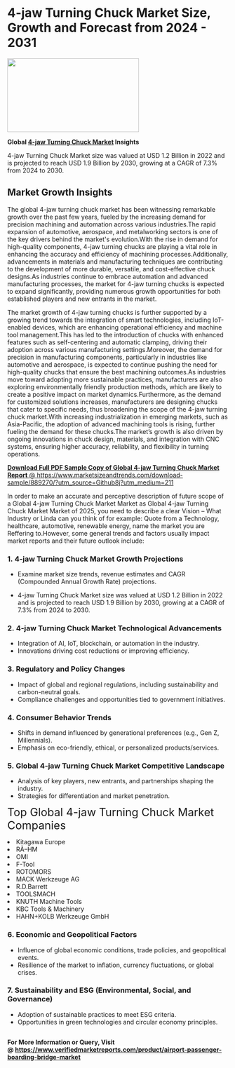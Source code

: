 <H1>4-jaw Turning Chuck Market Size, Growth and Forecast from 2024 - 2031</H1><img class="aligncenter size-medium wp-image-584254" src="https://thirdeyenews.in/wp-content/uploads/2024/09/Global-Market-Research-300x168.jpeg" alt="" width="300" height="168" /><p><strong>Global&nbsp;<a href="https://www.marketsizeandtrends.com/download-sample/889270/?utm_source=Github8j?utm_medium=211">4-jaw Turning Chuck Market</a> Insights</strong></p><p>4-jaw Turning Chuck Market size was valued at USD 1.2 Billion in 2022 and is projected to reach USD 1.9 Billion by 2030, growing at a CAGR of 7.3% from 2024 to 2030.</p><p><h2>Market Growth Insights</h2> <p>The global 4-jaw turning chuck market has been witnessing remarkable growth over the past few years, fueled by the increasing demand for precision machining and automation across various industries.The rapid expansion of automotive, aerospace, and metalworking sectors is one of the key drivers behind the market's evolution.With the rise in demand for high-quality components, 4-jaw turning chucks are playing a vital role in enhancing the accuracy and efficiency of machining processes.Additionally, advancements in materials and manufacturing techniques are contributing to the development of more durable, versatile, and cost-effective chuck designs.As industries continue to embrace automation and advanced manufacturing processes, the market for 4-jaw turning chucks is expected to expand significantly, providing numerous growth opportunities for both established players and new entrants in the market.</p> <p><a href="#"></a></p> <p>The market growth of 4-jaw turning chucks is further supported by a growing trend towards the integration of smart technologies, including IoT-enabled devices, which are enhancing operational efficiency and machine tool management.This has led to the introduction of chucks with enhanced features such as self-centering and automatic clamping, driving their adoption across various manufacturing settings.Moreover, the demand for precision in manufacturing components, particularly in industries like automotive and aerospace, is expected to continue pushing the need for high-quality chucks that ensure the best machining outcomes.As industries move toward adopting more sustainable practices, manufacturers are also exploring environmentally friendly production methods, which are likely to create a positive impact on market dynamics.Furthermore, as the demand for customized solutions increases, manufacturers are designing chucks that cater to specific needs, thus broadening the scope of the 4-jaw turning chuck market.With increasing industrialization in emerging markets, such as Asia-Pacific, the adoption of advanced machining tools is rising, further fueling the demand for these chucks.The market’s growth is also driven by ongoing innovations in chuck design, materials, and integration with CNC systems, ensuring higher accuracy, reliability, and flexibility in turning operations.<p><a href="#"></p><p><span class=""><strong>Download Full PDF Sample Copy of Global 4-jaw Turning Chuck Market Report</strong> @ <a href="https://www.marketsizeandtrends.com/download-sample/889270/?utm_source=Github8j?utm_medium=211" target="_blank">https://www.marketsizeandtrends.com/download-sample/889270/?utm_source=Github8j?utm_medium=211</a></span></p><p>In order to make an accurate and perceptive description of future scope of a Global&nbsp;4-jaw Turning Chuck Market Market as Global&nbsp;4-jaw Turning Chuck Market Market of 2025, you need to describe a clear Vision &ndash; What Industry or Linda can you think of for example: Quote from a Technology, healthcare, automotive, renewable energy, name the market you are Reffering to.However, some general trends and factors usually impact market reports and their future outlook include:</p><h3>1.&nbsp;<strong>4-jaw Turning Chuck Market Growth Projections</strong></h3><ul><li>Examine market size trends, revenue estimates and CAGR (Compounded Annual Growth Rate) projections.</li><li><p>4-jaw Turning Chuck Market size was valued at USD 1.2 Billion in 2022 and is projected to reach USD 1.9 Billion by 2030, growing at a CAGR of 7.3% from 2024 to 2030.</p></li></ul><h3>2.&nbsp;<strong>4-jaw Turning Chuck Market Technological Advancements</strong></h3><ul><li>Integration of AI, IoT, blockchain, or automation in the industry.</li><li>Innovations driving cost reductions or improving efficiency.</li></ul><h3>3.&nbsp;<strong>Regulatory and Policy Changes</strong></h3><ul><li>Impact of global and regional regulations, including sustainability and carbon-neutral goals.</li><li>Compliance challenges and opportunities tied to government initiatives.</li></ul><h3>4.&nbsp;<strong>Consumer Behavior Trends</strong></h3><ul><li>Shifts in demand influenced by generational preferences (e.g., Gen Z, Millennials).</li><li>Emphasis on eco-friendly, ethical, or personalized products/services.</li></ul><h3>5.&nbsp;<strong>Global 4-jaw Turning Chuck Market Competitive Landscape</strong></h3><ul><li>Analysis of key players, new entrants, and partnerships shaping the industry.</li><li>Strategies for differentiation and market penetration.</li></ul><p data-pm-slice="1 1 []"><span style="color: inherit; font-family: inherit; font-size: 25px;">Top Global 4-jaw Turning Chuck Market Companies</span></p><div class="" data-test-id=""><p><li>Kitagawa Europe</li><li> RÃ–HM</li><li> OMI</li><li> F-Tool</li><li> ROTOMORS</li><li> MACK Werkzeuge AG</li><li> R.D.Barrett</li><li> TOOLSMACH</li><li> KNUTH Machine Tools</li><li> KBC Tools & Machinery</li><li> HAHN+KOLB Werkzeuge GmbH</li></p></div><h3>6.&nbsp;<strong>Economic and Geopolitical Factors</strong></h3><ul><li>Influence of global economic conditions, trade policies, and geopolitical events.</li><li>Resilience of the market to inflation, currency fluctuations, or global crises.</li></ul><h3>7.&nbsp;<strong>Sustainability and ESG (Environmental, Social, and Governance)</strong></h3><ul><li>Adoption of sustainable practices to meet ESG criteria.</li><li>Opportunities in green technologies and circular economy principles.</li></ul><h2><strong style="font-size: 14px;">For More Information or Query, Visit @&nbsp;</strong><a style="background-color: #ffffff; font-size: 14px;" href="https://www.marketsizeandtrends.com/report/4-jaw-turning-chuck-market/" target="_blank">https://www.verifiedmarketreports.com/product/airport-passenger-boarding-bridge-market</a></h2>